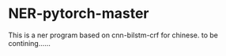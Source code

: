 # NER-pytorch-master
This is a ner program based on cnn-bilstm-crf for chinese. to be contining......
